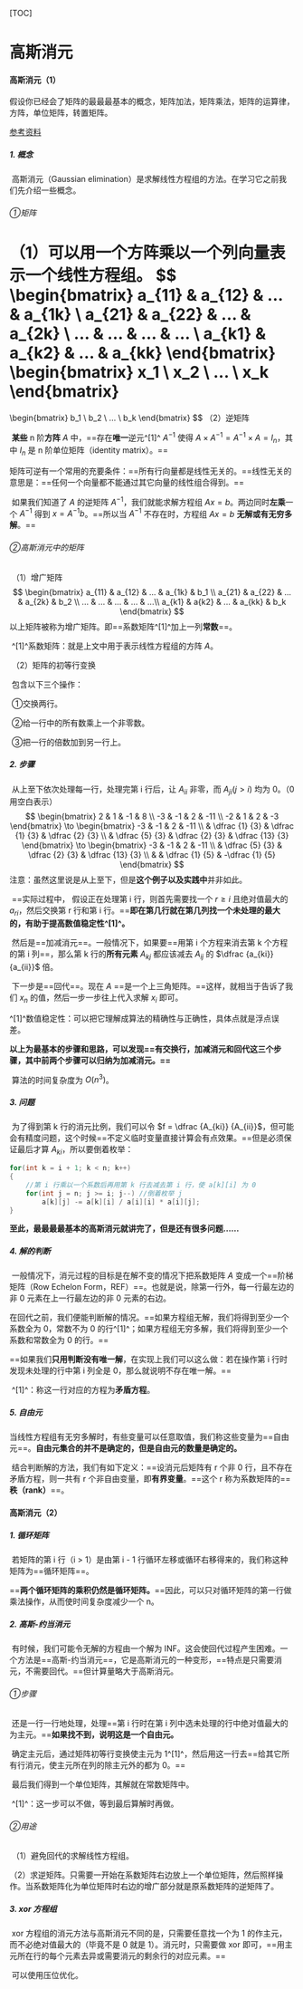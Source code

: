 [TOC]

# 高斯消元

#### 高斯消元（1）

​	假设你已经会了矩阵的最最最基本的概念，矩阵加法，矩阵乘法，矩阵的运算律，方阵，单位矩阵，转置矩阵。

[参考资料](https://www.cnblogs.com/candy99/p/6653743.html)

##### 1. 概念

​	高斯消元（Gaussian elimination）是求解线性方程组的方法。在学习它之前我们先介绍一些概念。

###### ①矩阵

​	（1）可以用一个方阵乘以一个列向量表示一个线性方程组。
$$
\begin{bmatrix}
a_{11} & a_{12} & ... & a_{1k} \\ 
a_{21} & a_{22} & ... & a_{2k} \\
... & ... & ... & ... \\
a_{k1} & a_{k2} & ... & a_{kk}
\end{bmatrix}
\begin{bmatrix}
x_1 \\ x_2 \\ ... \\ x_k
\end{bmatrix}
=
\begin{bmatrix}
b_1 \\ b_2 \\ ... \\ b_k
\end{bmatrix}
$$
​	（2）逆矩阵

​	**某些** n 阶**方阵** $A$ 中，==存在**唯一**逆元^[1]^ $A^{-1}$ 使得 $A × A^{-1} = A^{-1} × A = I_n$，其中 $I_n$ 是 n 阶单位矩阵（identity matrix）。==

​	矩阵可逆有一个常用的充要条件：==所有行向量都是线性无关的。==线性无关的意思是：==任何一个向量都不能通过其它向量的线性组合得到。==

​	如果我们知道了 $A$ 的逆矩阵 $A^{-1}$，我们就能求解方程组 $Ax = b$。两边同时**左乘**一个 $A^{-1}$ 得到 $x = A^{-1} b$。==所以当 $A^{-1}$ 不存在时，方程组 $Ax = b$ **无解或有无穷多解**。==

###### ②高斯消元中的矩阵

​	（1）增广矩阵
$$
\begin{bmatrix}
a_{11} & a_{12} & ... & a_{1k} & b_1 \\ 
a_{21} & a_{22} & ... & a_{2k} & b_2 \\
... & ... & ... & ... & ...\\
a_{k1} & a{k2} & ... & a_{kk} & b_k
\end{bmatrix}
$$
​	以上矩阵被称为增广矩阵。即==系数矩阵^[1]^加上一列**常数**==。

​	^[1]^系数矩阵：就是上文中用于表示线性方程组的方阵 $A$。

​	（2）矩阵的初等行变换

​	包含以下三个操作：

​		①交换两行。

​		②给一行中的所有数乘上一个非零数。

​		③把一行的倍数加到另一行上。

##### 2. 步骤

​	从上至下依次处理每一行，处理完第 i 行后，让 $A_{ii}$ 非零，而 $A_{ji} (j > i)$ 均为 0。（0 用空白表示）
$$
\begin{bmatrix}
2 & 1 & -1 & 8 \\ 
-3 & -1 & 2 & -11 \\
-2 & 1 & 2 & -3
\end{bmatrix}
\to
\begin{bmatrix}
-3 & -1 & 2 & -11 \\ 
 & \dfrac {1} {3} & \dfrac {1} {3} & \dfrac {2} {3} \\
 & \dfrac {5} {3} & \dfrac {2} {3} & \dfrac {13} {3}
\end{bmatrix}
\to
\begin{bmatrix}
-3 & -1 & 2 & -11 \\ 
 & \dfrac {5} {3} & \dfrac {2} {3} & \dfrac {13} {3} \\
 &  & \dfrac {1} {5} & -\dfrac {1} {5}
\end{bmatrix}
$$
​	注意：虽然这里说是从上至下，但是**这个例子以及实践中**并非如此。

​	==实际过程中， 假设正在处理第 i 行，则首先需要找一个 $r \ge i$ 且绝对值最大的 $a_{ri}$，然后交换第 r 行和第 i 行。==**即在第几行就在第几列找一个未处理的最大的，有助于提高数值稳定性^[1]^。**

​	然后是==加减消元==。一般情况下，如果要==用第 i 个方程来消去第 k 个方程的第 i 列==，那么第 k 行的**所有元素** $A_{kj}$ 都应该减去 $A_{ij}$ 的 $\dfrac {a_{ki}} {a_{ii}}$ 倍。

​	下一步是==回代==。现在 $A$ ==是一个上三角矩阵。==这样，就相当于告诉了我们 $x_n$ 的值，然后一步一步往上代入求解 $x_i$ 即可。

​	^[1]^数值稳定性：可以把它理解成算法的精确性与正确性，具体点就是浮点误差。

​	**以上为最基本的步骤和思路，可以发现==有交换行，加减消元和回代这三个步骤，其中前两个步骤可以归纳为加减消元。==**

​	算法的时间复杂度为 $O(n^3)$。

##### 3. 问题

​	为了得到第 k 行的消元比例，我们可以令 $f = \dfrac {A_{ki}} {A_{ii}}$，但可能会有精度问题，这个时候==不定义临时变量直接计算会有点效果。==但是必须保证最后才算 $A_{ki}$，所以要倒着枚举：

```c++
for(int k = i + 1; k < n; k++)
{
	//第 i 行乘以一个系数后再用第 k 行去减去第 i 行，使 a[k][i] 为 0
	for(int j = n; j >= i; j--) //倒着枚举 j
		a[k][j] -= a[k][i] / a[i][i] * a[i][j];
}
```

​	**至此，最最最最基本的高斯消元就讲完了，但是还有很多问题……**

##### 4. 解的判断

​	一般情况下，消元过程的目标是在解不变的情况下把系数矩阵 $A$ 变成一个==阶梯矩阵（Row Echelon Form，REF）==。也就是说，除第一行外，每一行最左边的非 0 元素在上一行最左边的非 0 元素的右边。

​	在回代之前，我们便能判断解的情况。==如果方程组无解，我们将得到至少一个系数全为 0，常数不为 0 的行^[1]^；如果方程组无穷多解，我们将得到至少一个系数和常数全为 0 的行。==

​	==如果我们**只用判断没有唯一解**，在实现上我们可以这么做：若在操作第 i 行时发现未处理的行中第 i 列全是 0，那么就说明不存在唯一解。==

​	^[1]^：称这一行对应的方程为**矛盾方程**。

##### 5. 自由元

​	当线性方程组有无穷多解时，有些变量可以任意取值，我们称这些变量为==自由元==。**自由元集合的并不是确定的，但是自由元的数量是确定的。**

​	结合判断解的方法，我们有如下定义：==设消元后矩阵有 r 个非 0 行，且不存在矛盾方程，则一共有 r 个非自由变量，即**有界变量**。==这个 r 称为系数矩阵的==**秩（rank）**==。

#### 高斯消元（2）

##### 1. 循环矩阵

​	若矩阵的第 i 行（i > 1）是由第 i - 1 行循环左移或循环右移得来的，我们称这种矩阵为==循环矩阵==。

​	==**两个循环矩阵的乘积仍然是循环矩阵。**==因此，可以只对循环矩阵的第一行做乘法操作，从而使时间复杂度减少一个 n。

##### 2. 高斯-约当消元

​	有时候，我们可能令无解的方程由一个解为 INF。这会使回代过程产生困难。一个方法是==高斯-约当消元==，它是高斯消元的一种变形，==特点是只需要消元，不需要回代。==但计算量略大于高斯消元。

###### ①步骤

​	还是一行一行地处理，处理==第 i 行时在第 i 列中选未处理的行中绝对值最大的为主元。==**如果找不到，说明这是一个自由元。**

​	确定主元后，通过矩阵初等行变换使主元为 1^[1]^，然后用这一行去==给其它所有行消元，使主元所在列的除主元外的都为 0。==

​	最后我们得到一个单位矩阵，其解就在常数矩阵中。

​	^[1]^：这一步可以不做，等到最后算解时再做。

###### ②用途

​	（1）避免回代的求解线性方程组。

​	（2）求逆矩阵。只需要一开始在系数矩阵右边放上一个单位矩阵，然后照样操作。当系数矩阵化为单位矩阵时右边的增广部分就是原系数矩阵的逆矩阵了。

##### 3. xor 方程组

​	xor 方程组的消元方法与高斯消元不同的是，只需要任意找一个为 1 的作主元，而不必绝对值最大的（毕竟不是 0 就是 1）。消元时，只需要做 xor 即可，==用主元所在行的每个元素去异或需要消元的剩余行的对应元素。==

​	可以使用压位优化。